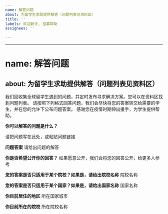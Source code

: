 ```yaml
---
name: 解答问题
about: 为留学生求助提供解答（问题列表见资料区）
title: ''
labels: 欢迎新手, 招募帮助
assignees: ''

---
```


---
# name: 解答问题
about: 为留学生求助提供解答（问题列表见资料区）
---
我们回收集全球留学生遇到的问题，并定时发布寻求解决方案。您可以在资料区找到问题列表。
请按照下列格式回答问题，我们会尽快将您的答案转交给需要的学生，并在您的允许下公布问题答案。
感谢您在疫情时期伸出援手，为学生提供帮助。

**你可以解答的问题是什么？**

请把问题写在此处，或粘贴问题链接

**问题答案**
请给出问题的解答

**你是否希望公开你的回答？**
如果愿意公开，我们会将您的回答公开，给更多人参考

**您的答案是否只适用于某个院校？如果是，请给出院校名称**
院校名称

**您的答案是否只适用于某个国家？如果是，请给出国家名称**
国家名称

**你目前居住的地区**
所在国家城市

**你目前所在的院校**
所在院校名称
